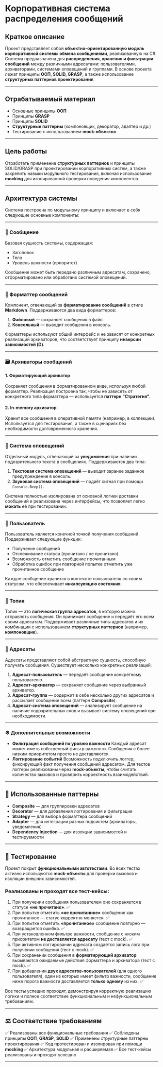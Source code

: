# Корпоративная система распределения сообщений

## Краткое описание

Проект представляет собой **объектно-ориентированную модель корпоративной системы обмена сообщениями**, реализованную на C#.
Система предназначена для **распределения, хранения и фильтрации сообщений** между различными адресатами: пользователями, архиваторами, системами оповещений и группами.
В основе проекта лежат принципы **ООП, SOLID, GRASP**, а также использование **структурных паттернов проектирования**.

---

## Отрабатываемый материал

* Основные принципы **ООП**
* Принципы **GRASP**
* Принципы **SOLID**
* **Структурные паттерны** (компоновщик, декоратор, адаптер и др.)
* Тестирование с использованием **mock-объектов**

---

## Цель работы

Отработать применение **структурных паттернов** и принципы SOLID/GRASP при проектировании корпоративных систем, а также закрепить навыки модульного тестирования, включая использование **mocking** для изолированной проверки поведения компонентов.

---

## Архитектура системы

Система построена по модульному принципу и включает в себя следующие основные компоненты:

---

### 💬 Сообщение

Базовая сущность системы, содержащая:

* Заголовок
* Тело
* Уровень важности (приоритет)

Сообщение может быть передано различным адресатам, сохранено, отформатировано или обработано системой оповещений.

---

### 📝 Форматтер сообщений

Компонент, отвечающий за **форматирование сообщений** в стиле **Markdown**.
Поддерживаются два вида форматтеров:

1. **Файловый** — сохраняет сообщения в файл.
2. **Консольный** — выводит сообщения в консоль.

Форматтеры используют общий интерфейс и не зависят от конкретных реализаций архиваторов, что соответствует принципу **инверсии зависимостей (D)**.

---

### 🗃️ Архиваторы сообщений

#### 1. Форматирующий архиватор

Сохраняет сообщения в форматированном виде, используя любой форматтер.
Реализация построена так, чтобы не зависеть от конкретного типа форматтера — используется **паттерн "Стратегия"**.

#### 2. In-memory архиватор

Хранит все сообщения в оперативной памяти (например, в коллекции).
Используется для тестирования, а также в сценариях без необходимости долговременного хранения.

---

### 🚨 Система оповещений

Отдельный модуль, отвечающий за **уведомления** при наличии подозрительного текста в сообщениях.
Поддерживаются два типа:

1. **Текстовая система оповещений** — выводит заранее заданное предупреждение в консоль.
2. **Звуковая система оповещений** — подаёт сигнал при помощи `Console.Beep()`.

Система полностью изолирована от основной логики доставки сообщений и реализована через интерфейсы, что позволяет легко **мокать** её при тестировании.

---

### 👤 Пользователь

Пользователь является конечной точкой получения сообщений.
Поддерживает следующие функции:

* Получение сообщений
* Отслеживание статуса (прочитано / не прочитано)
* Возможность отметить сообщение прочитанным
* Обработка ошибок при повторной попытке отметить уже прочитанное сообщение

Каждое сообщение хранится в контексте пользователя со своим статусом, что обеспечивает **инкапсуляцию состояния**.

---

### 🧭 Топик

Топик — это **логическая группа адресатов**, в которую можно отправлять сообщения.
Он принимает сообщение и передаёт его всем своим адресатам.
Поддерживает различные типы адресатов и их комбинации с использованием **структурных паттернов** (например, **компоновщик**).

---

### 🎯 Адресаты

Адресаты представляют собой абстрактную сущность, способную получать сообщения.
Существует несколько конкретных реализаций:

1. **Адресат-пользователь** — передаёт сообщение конкретному пользователю.
2. **Адресат-архиватор** — сохраняет сообщение через выбранный архиватор.
3. **Адресат-группа** — содержит в себе несколько других адресатов и рассылает сообщение всем (паттерн **Composite**).
4. **Адресат-система оповещений** — анализирует сообщение на наличие подозрительных слов и вызывает систему оповещений при необходимости.

---

### ⚙️ Дополнительные возможности

* **Фильтрация сообщений по уровню важности**
  Каждый адресат может иметь собственный фильтр важности. Сообщения с более низким приоритетом просто не доставляются.
* **Логгирование событий**
  Возможность подключить логгер, фиксирующий факт получения сообщений адресатом.
  Для тестов логгеры реализованы через **mock-объекты**, чтобы считать количество вызовов и проверить корректность взаимодействий.

---

## 🧩 Использованные паттерны

* **Composite** — для группировки адресатов
* **Decorator** — для добавления логгирования и фильтрации
* **Strategy** — для выбора форматтера сообщений
* **Adapter** — для интеграции разных подсистем (архиваторы, уведомления)
* **Dependency Injection** — для изоляции зависимостей и тестируемости

---

## 🧪 Тестирование

Проект покрыт **функциональными автотестами**.
Во всех тестах активно используются **mock-объекты** для проверки вызовов и изоляции внешних зависимостей.

### Реализованы и проходят все тест-кейсы:

1. При получении сообщения пользователем оно сохраняется в статусе **«не прочитано»**. ✅
2. При попытке отметить **«не прочитанное»** сообщение как прочитанное — статус корректно меняется. ✅
3. При попытке отметить **«прочитанное»** сообщение повторно — возвращается ошибка. ✅
4. При установленном фильтре важности, сообщение с низким приоритетом **не доставляется адресату** (тест с mock). ✅
5. При активном логгировании адресата создаётся запись лога при получении сообщения (тест с mock). ✅
6. При сохранении сообщения в **форматирующий архиватор** вызываются ожидаемые действия форматтера и архиватора (тест с mock). ✅
7. При добавлении **двух адресатов-пользователей** (для одного пользователя), один из которых имеет фильтр важности, сообщение ниже порога важности доставляется **только одному** из них. ✅

Все тесты успешно проходят, демонстрируя корректную реализацию логики и полное соответствие функциональным и нефункциональным требованиям.

---

## ⚖️ Соответствие требованиям

✅ Реализованы все функциональные требования
✅ Соблюдены принципы **ООП**, **GRASP**, **SOLID**
✅ Применены структурные паттерны проектирования
✅ Код протестирован и изолирован при помощи **mocking**
✅ Архитектура модульная и расширяемая
✅ Все тест-кейсы реализованы и проходят успешно

---
